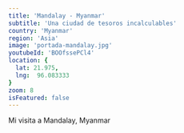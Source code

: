 ```yaml
---
title: 'Mandalay - Myanmar'
subtitle: 'Una ciudad de tesoros incalculables'
country: 'Myanmar'
region: 'Asia'
image: 'portada-mandalay.jpg'
youtubeId: 'BOOfssePCl4'
location: {
  lat: 21.975,
  lng:  96.083333
}
zoom: 8
isFeatured: false
---
```


Mi visita a Mandalay, Myanmar